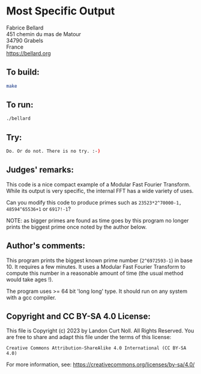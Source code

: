 # Most Specific Output

Fabrice Bellard  
451 chemin du mas de Matour  
34790 Grabels  
France  
<https://bellard.org>  

## To build:

```sh
make
```

## To run:

```sh
./bellard
```

## Try:

```sh
Do. Or do not. There is no try. :-)
```

## Judges' remarks:

This code is a nice compact example of a Modular Fast Fourier Transform.  While
its output is very specific, the internal FFT has a wide variety of uses.

Can you modify this code to produce primes such as `23523*2^70000-1,
48594^65536+1` or `6917!-1`?

NOTE: as bigger primes are found as time goes by this program no longer prints
the biggest prime once noted by the author below.

## Author's comments:

This program prints the biggest known prime number (`2^6972593-1`)
in base 10. It requires a few minutes. It uses a Modular Fast
Fourier Transform to compute this number in a reasonable amount
of time (the usual method would take ages !).

The program uses >= 64 bit 'long long' type. It should run on any
system with a gcc compiler.

## Copyright and CC BY-SA 4.0 License:

This file is Copyright (c) 2023 by Landon Curt Noll.  All Rights Reserved.
You are free to share and adapt this file under the terms of this license:

    Creative Commons Attribution-ShareAlike 4.0 International (CC BY-SA 4.0)

For more information, see: https://creativecommons.org/licenses/by-sa/4.0/

